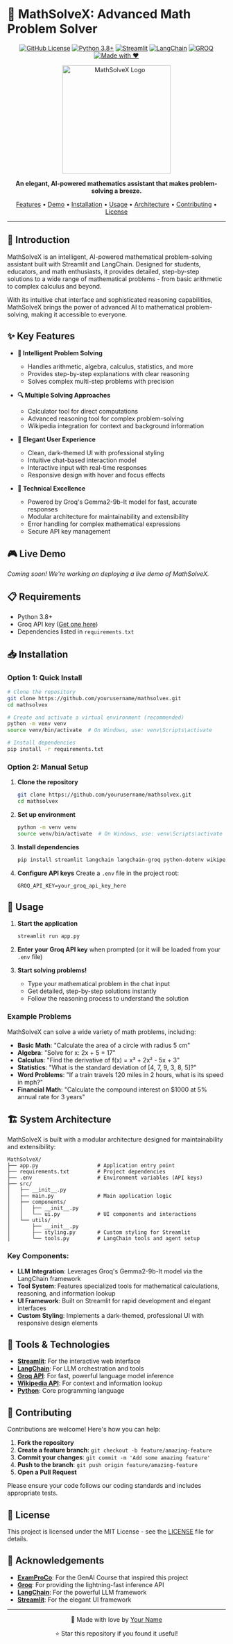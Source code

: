 # 🧮 MathSolveX: Advanced Math Problem Solver

<div align="center">

[![GitHub License](https://img.shields.io/badge/license-MIT-blue.svg)](LICENSE)
[![Python 3.8+](https://img.shields.io/badge/python-3.8+-blue.svg)](https://www.python.org/downloads/)
[![Streamlit](https://img.shields.io/badge/streamlit-1.28+-red.svg)](https://streamlit.io/)
[![LangChain](https://img.shields.io/badge/langchain-0.1.0+-green.svg)](https://python.langchain.com/)
[![GROQ](https://img.shields.io/badge/groq-API-purple.svg)](https://groq.com/)
[![Made with ❤️](https://img.shields.io/badge/made%20with-%E2%9D%A4%EF%B8%8F-ff69b4.svg)](https://github.com/yourusername/mathsolvex)

<img src="https://i.imgur.com/example.png" alt="MathSolveX Logo" width="250"/>

**An elegant, AI-powered mathematics assistant that makes problem-solving a breeze.**

[Features](#-key-features) • [Demo](#-live-demo) • [Installation](#-installation) • [Usage](#-usage) • [Architecture](#-system-architecture) • [Contributing](#-contributing) • [License](#-license)

</div>

---

## 🌟 Introduction

MathSolveX is an intelligent, AI-powered mathematical problem-solving assistant built with Streamlit and LangChain. Designed for students, educators, and math enthusiasts, it provides detailed, step-by-step solutions to a wide range of mathematical problems - from basic arithmetic to complex calculus and beyond.

With its intuitive chat interface and sophisticated reasoning capabilities, MathSolveX brings the power of advanced AI to mathematical problem-solving, making it accessible to everyone.

## ✨ Key Features

- **🧠 Intelligent Problem Solving**
  - Handles arithmetic, algebra, calculus, statistics, and more
  - Provides step-by-step explanations with clear reasoning
  - Solves complex multi-step problems with precision

- **🔍 Multiple Solving Approaches**
  - Calculator tool for direct computations
  - Advanced reasoning tool for complex problem-solving
  - Wikipedia integration for context and background information

- **💎 Elegant User Experience**
  - Clean, dark-themed UI with professional styling
  - Intuitive chat-based interaction model
  - Interactive input with real-time responses
  - Responsive design with hover and focus effects

- **🔧 Technical Excellence**
  - Powered by Groq's Gemma2-9b-It model for fast, accurate responses
  - Modular architecture for maintainability and extensibility
  - Error handling for complex mathematical expressions
  - Secure API key management

## 🎮 Live Demo

*Coming soon! We're working on deploying a live demo of MathSolveX.*

## 📋 Requirements

- Python 3.8+
- Groq API key ([Get one here](https://console.groq.com/))
- Dependencies listed in `requirements.txt`

## 📥 Installation

### Option 1: Quick Install

```bash
# Clone the repository
git clone https://github.com/yourusername/mathsolvex.git
cd mathsolvex

# Create and activate a virtual environment (recommended)
python -m venv venv
source venv/bin/activate  # On Windows, use: venv\Scripts\activate

# Install dependencies
pip install -r requirements.txt
```

### Option 2: Manual Setup

1. **Clone the repository**
   ```bash
   git clone https://github.com/yourusername/mathsolvex.git
   cd mathsolvex
   ```

2. **Set up environment**
   ```bash
   python -m venv venv
   source venv/bin/activate  # On Windows, use: venv\Scripts\activate
   ```

3. **Install dependencies**
   ```bash
   pip install streamlit langchain langchain-groq python-dotenv wikipedia numexpr
   ```

4. **Configure API keys**
   Create a `.env` file in the project root:
   ```
   GROQ_API_KEY=your_groq_api_key_here
   ```

## 🚀 Usage

1. **Start the application**
   ```bash
   streamlit run app.py
   ```

2. **Enter your Groq API key** when prompted (or it will be loaded from your `.env` file)

3. **Start solving problems!**
   - Type your mathematical problem in the chat input
   - Get detailed, step-by-step solutions instantly
   - Follow the reasoning process to understand the solution

### Example Problems

MathSolveX can solve a wide variety of math problems, including:

- **Basic Math**: "Calculate the area of a circle with radius 5 cm"
- **Algebra**: "Solve for x: 2x + 5 = 17"
- **Calculus**: "Find the derivative of f(x) = x³ + 2x² - 5x + 3"
- **Statistics**: "What is the standard deviation of [4, 7, 9, 3, 8, 5]?"
- **Word Problems**: "If a train travels 120 miles in 2 hours, what is its speed in mph?"
- **Financial Math**: "Calculate the compound interest on $1000 at 5% annual rate for 3 years"

## 🏗️ System Architecture

MathSolveX is built with a modular architecture designed for maintainability and extensibility:

```
MathSolveX/
├── app.py                   # Application entry point
├── requirements.txt         # Project dependencies
├── .env                     # Environment variables (API keys)
├── src/
│   ├── __init__.py
│   ├── main.py              # Main application logic
│   ├── components/
│   │   ├── __init__.py
│   │   └── ui.py            # UI components and interactions
│   └── utils/
│       ├── __init__.py
│       ├── styling.py       # Custom styling for Streamlit
│       └── tools.py         # LangChain tools and agent setup
```

### Key Components:

- **LLM Integration**: Leverages Groq's Gemma2-9b-It model via the LangChain framework
- **Tool System**: Features specialized tools for mathematical calculations, reasoning, and information lookup
- **UI Framework**: Built on Streamlit for rapid development and elegant interfaces
- **Custom Styling**: Implements a dark-themed, professional UI with responsive design elements

## 🔧 Tools & Technologies

- **[Streamlit](https://streamlit.io/)**: For the interactive web interface
- **[LangChain](https://python.langchain.com/)**: For LLM orchestration and tools
- **[Groq API](https://groq.com/)**: For fast, powerful language model inference
- **[Wikipedia API](https://pypi.org/project/wikipedia/)**: For context and information lookup
- **[Python](https://www.python.org/)**: Core programming language

## 🤝 Contributing

Contributions are welcome! Here's how you can help:

1. **Fork the repository**
2. **Create a feature branch**: `git checkout -b feature/amazing-feature`
3. **Commit your changes**: `git commit -m 'Add some amazing feature'`
4. **Push to the branch**: `git push origin feature/amazing-feature`
5. **Open a Pull Request**

Please ensure your code follows our coding standards and includes appropriate tests.

## 📝 License

This project is licensed under the MIT License - see the [LICENSE](LICENSE) file for details.

## 🙏 Acknowledgements

- **[ExamProCo](https://github.com/ExamProCo)**: For the GenAI Course that inspired this project
- **[Groq](https://groq.com/)**: For providing the lightning-fast inference API
- **[LangChain](https://python.langchain.com/)**: For the powerful LLM framework
- **[Streamlit](https://streamlit.io/)**: For the elegant UI framework

---

<div align="center">
  <p>💖 Made with love by <a href="https://github.com/yourusername">Your Name</a></p>
  <p>⭐ Star this repository if you found it useful!</p>
</div>
